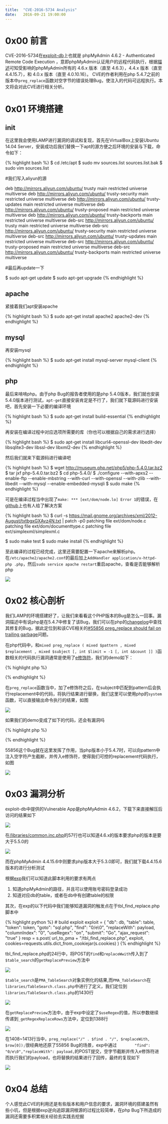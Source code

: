 ```yaml
---
title:  "CVE-2016-5734 Analysis"
date:   2016-09-21 19:00:00
---
```


# 0x00 前言

CVE-2016-5734在[exploit-db](https://www.exploit-db.com/exploits/40185/)上也就是 phpMyAdmin 4.6.2 - Authenticated Remote Code Execution ，意即phpMyAdmin认证用户的远程代码执行，根据[描述](https://www.phpmyadmin.net/security/PMASA-2016-27/)可知受影响的phpMyAdmin所有的 4.6.x 版本（直至 4.6.3），4.4.x 版本（直至 4.4.15.7），和 4.0.x 版本（直至 4.0.10.16）。 CVE的作者利用在php 5.4.7之前的版本中`preg_replace`函数对空字节的错误处理Bug，使注入的代码可远程执行。本文将会对此CVE进行相关分析。

# 0x01 环境搭建

## init

在这里我会使用LAMP进行漏洞的调试和复现，首先在VirtualBox上安装Ubuntu 14.04 Server，安装成功后我们替换一下apt的源方便之后环境的安装与下载，命令如下：

{% highlight bash %}
$ cd /etc/apt
$ sudo mv sources.list sources.list.bak
$ sudo vim sources.list

#我们写入aliyun的源

deb http://mirrors.aliyun.com/ubuntu/ trusty main restricted universe multiverse
deb http://mirrors.aliyun.com/ubuntu/ trusty-security main restricted universe multiverse
deb http://mirrors.aliyun.com/ubuntu/ trusty-updates main restricted universe multiverse
deb http://mirrors.aliyun.com/ubuntu/ trusty-proposed main restricted universe multiverse
deb http://mirrors.aliyun.com/ubuntu/ trusty-backports main restricted universe multiverse
deb-src http://mirrors.aliyun.com/ubuntu/ trusty main restricted universe multiverse
deb-src http://mirrors.aliyun.com/ubuntu/ trusty-security main restricted universe multiverse
deb-src http://mirrors.aliyun.com/ubuntu/ trusty-updates main restricted universe multiverse
deb-src http://mirrors.aliyun.com/ubuntu/ trusty-proposed main restricted universe multiverse
deb-src http://mirrors.aliyun.com/ubuntu/ trusty-backports main restricted universe multiverse

#最后再update一下

$ sudo apt-get update
$ sudo apt-get upgrade
{% endhighlight %}

## apache

紧接着我们apt安装apache

{% highlight bash %}
$ sudo apt-get install apache2 apache2-dev
{% endhighlight %}

## mysql

再安装mysql

{% highlight bash %}
$ sudo apt-get install mysql-server mysql-client
{% endhighlight %}

## php

最后来啃啃php。由于php Bug的报告者使用的是php 5.4.0版本，我们就也安装5.4.0版本进行测试，`apt-get`直接安装肯定是不行了，我们就下载源码进行安装吧，首先安装一下必要的编译环境

{% highlight bash %}
$ sudo apt-get install build-essential
{% endhighlight %}

再安装在编译过程中对应选项所需要的库（你也可以根据自己的需求进行选择）

{% highlight bash %}
$ sudo apt-get install libcurl4-openssl-dev libedit-dev libsqlite3-dev libssl-dev libxml2-dev
{% endhighlight %}

然后我们就来下载源码进行编译吧

{% highlight bash %}
$ wget http://museum.php.net/php5/php-5.4.0.tar.bz2
$ tar jxf php-5.4.0.tar.bz2
$ cd php-5.4.0/
$ ./configure --with-apxs2 --enable-ftp --enable-mbstring --with-curl --with-openssl --with-zlib --with-libedit --with-mysql --enable-embedded-mysqli
$ sudo make
{% endhighlight %}

可是在编译过程当中出现了`make: *** [ext/dom/node.lo] Error 1`的错误，在[github](https://github.com/phpbrew/phpbrew/issues/249)上也有人给了解决方案

{% highlight bash %}
$ curl -s https://mail.gnome.org/archives/xml/2012-August/txtbgxGXAvz4N.txt | patch -p0
patching file ext/dom/node.c
patching file ext/dom/documenttype.c
patching file ext/simplexml/simplexml.c

$ sudo make test
$ sudo make install
{% endhighlight %}

至此编译的过程已经完成，这里还需要配置一下apache来解析php。在`/etc/apache2/apache2.conf`的最后加上`AddHandler application/x-httpd-php .php`，然后`sudo service apache restart`重启apache，查看是否能够解析php

![][1]

# 0x02 核心剖析

我们LAMP的环境搭建好了，让我们来看看这个PHP版本的Bug是怎么一回事。漏洞描述中有说php是在5.4.7中修复了该Bug，我们可以在php的[changelog](http://php.net/ChangeLog-5.php#5.4.7)中查找其修复的Bug，据此定位到和该CVE相关的[#55856 preg_replace should fail on trailing garbage](https://bugs.php.net/bug.php?id=55856)问题。

在php代码中，和`mixed preg_replace ( mixed $pattern , mixed $replacement , mixed $subject [, int $limit = -1 [, int &$count ]] )`函数相关的代码执行漏洞通常是使用了[e修饰符](http://php.net/manual/en/reference.pcre.pattern.modifiers.php)，我们的demo如下：

{% highlight php %}
<?php
    $raw = $_POST['raw'];
    $replace = $_POST['replace'];
    $text = $_POST['text'];

    $text = preg_replace('/'.$raw.'/e', $replace, $text);
?>
{% endhighlight %}

在`preg_replace`函数当中，加了e修饰符之后，在subject中匹配到pattern后会执行replacement中的代码，将执行结果进行替换，我们这里可以使用php的`system`函数，可以直接输出命令执行的结果，如图

![][2]

如果我们的demo变成了如下的代码，还会有漏洞吗

{% highlight php %}
<?php
    $raw = $_POST['raw'];
    $replace = $_POST['replace'];
    $text = $_POST['text'];

    $text = preg_replace('/'.$raw.'/i', $replace, $text);
?>
{% endhighlight %}

55856这个Bug就在这里发挥了作用，当php版本小于5.4.7时，可以向pattern中注入空字符产生截断，并传入e修饰符，使得我们可控的replacement代码执行，如图

![][3]

# 0x03 漏洞分析

exploit-db中提供的Vulnerable App是phpMyAdmin 4.6.2，下载下来直接解压后访问的结果如下

![][4]

在[/libraries/common.inc.php](https://github.com/phpmyadmin/phpmyadmin/blob/RELEASE_4_6_2/libraries/common.inc.php#L57)的57行也可以知道4.6.x的版本要求php的版本是要大于5.5.0的

![][5]

而在phpMyAdmin 4.4.15.6中则要求php版本大于5.3.0即可，我们就下载4.4.15.6版本的进行分析测试

根据[exp](https://www.exploit-db.com/download/40185)我们可以知道此脚本利用的要求有两点

1. 知道phpMyAdmin的路径，并且可以使用账号密码登录成功
2. 知道对应db的table，或者在db中有创建table的权限

其次，在exp的以下代码中我们能够知道漏洞的触发点在于tbl_find_replace.php脚本中

{% highlight python %}
    # build exploit
    exploit = {
        "db": db,
        "table": table,
        "token": token,
        "goto": "sql.php",
        "find": "0/e\0",
        "replaceWith": payload,
        "columnIndex": "0",
        "useRegex": "on",
        "submit": "Go",
        "ajax_request": "true"
    }
    resp = s.post(
        url_to_pma + "/tbl_find_replace.php", exploit, cookies=requests.utils.dict_from_cookiejar(s.cookies)
    )
{% endhighlight %}

tbl_find_replace.php的24行中，将POST的`find`和`replaceWwith`传入到了`$table_search`的`getReplacePreview`方法中

![][6]

`$table_search`是`PMA_TableSearch`对象实例化的结果,而`PMA_TableSearch`在`libraries/TableSearch.class.php`中进行了定义，我们定位到`libraries/TableSearch.class.php`的1430行

![][7]

在`getReplacePreview`方法中，由于exp中设定了`$useRegex`的值，所以参数继续传递到`_getRegexReplaceRows`方法中，定位到1388行

![][8]

在1408~1413行当中，`preg_replace("/" . $find . "/", $replaceWith, $row[0]);`很经典地还原了55856 Bug的场景，exp中通过`        "find": "0/e\0","replaceWith": payload,`的POST提交，空字节截断并传入e修饰符进而执行我们的payload，也将替换的结果进行了回传，最终的复现如下

![][9]

# 0x04 总结

个人感觉此CVE的利用还是有些版本和用户信息的要求，漏洞环境的搭建虽然有些小坑，但是根据exp逆向追踪漏洞根源的过程比较简单，在php Bug下所造成的漏洞还需要多积累相关经验去实践去挖掘

[1]: images/20160921/1.png
[2]: images/20160921/2.png
[3]: images/20160921/3.png
[4]: images/20160921/4.png
[5]: images/20160921/5.png
[6]: images/20160921/6.png
[7]: images/20160921/7.png
[8]: images/20160921/8.png
[9]: images/20160921/9.png